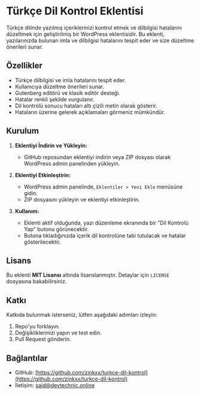 # Türkçe Dil Kontrol Eklentisi

Türkçe dilinde yazılmış içeriklerinizi kontrol etmek ve dilbilgisi hatalarını düzeltmek için geliştirilmiş bir WordPress eklentisidir. Bu eklenti, yazılarınızda bulunan imla ve dilbilgisi hatalarını tespit eder ve size düzeltme önerileri sunar.

## Özellikler
- Türkçe dilbilgisi ve imla hatalarını tespit eder.
- Kullanıcıya düzeltme önerileri sunar.
- Gutenberg editörü ve klasik editör desteği.
- Hatalar renkli şekilde vurgulanır.
- Dil kontrolü sonucu hataları altı çizili metin olarak gösterir.
- Hataların üzerine gelerek açıklamaları görmeniz mümkündür.

## Kurulum

1. **Eklentiyi İndirin ve Yükleyin:**
   - GitHub reposundan eklentiyi indirin veya ZIP dosyası olarak WordPress admin panelinden yükleyin.

2. **Eklentiyi Etkinleştirin:**
   - WordPress admin panelinde, `Eklentiler > Yeni Ekle` menüsüne gidin.
   - ZIP dosyasını yükleyin ve eklentiyi etkinleştirin.

3. **Kullanım:**
   - Eklenti aktif olduğunda, yazı düzenleme ekranında bir "Dil Kontrolü Yap" butonu görünecektir.
   - Butona tıkladığınızda içerik dil kontrolüne tabi tutulacak ve hatalar gösterilecektir.

## Lisans
Bu eklenti **MIT Lisansı** altında lisanslanmıştır. Detaylar için `LICENSE` dosyasına bakabilirsiniz.

## Katkı

Katkıda bulunmak isterseniz, lütfen aşağıdaki adımları izleyin:
1. Repo'yu forklayın.
2. Değişikliklerinizi yapın ve test edin.
3. Pull Request gönderin.

## Bağlantılar
- GitHub: [https://github.com/zinkxx/turkce-dil-kontrol](https://github.com/zinkxx/turkce-dil-kontrol)
- İletişim: [said@devtechnic.online](mailto:said@devtechnic.online)
